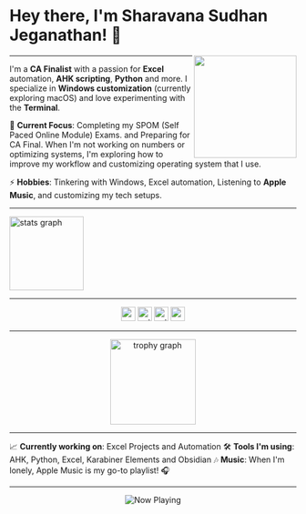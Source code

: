 <h1 align="left">Hey there, I'm Sharavana Sudhan Jeganathan! 👋</h1>

<img align="right" height="180" src="https://raw.githubusercontent.com/SudhanFromGithub/Essentials/main/assets/Sudhan_Logo_Design.png" />

---

I'm a **CA Finalist** with a passion for **Excel** automation, **AHK scripting**, **Python** and more. I specialize in **Windows customization** (currently exploring macOS) and love experimenting with the **Terminal**.

🚀 **Current Focus**: Completing my SPOM (Self Paced Online Module) Exams. and Preparing for CA Final.
When I'm not working on numbers or optimizing systems, I'm exploring how to improve my workflow and customizing operating system that I use.

⚡ **Hobbies**: Tinkering with Windows, Excel automation, Listening to **Apple Music**, and customizing my tech setups.

---

<div align="left">
  <img src="https://github-readme-stats.vercel.app/api?username=SudhanFromGithub&hide_title=true&show_icons=true&count_private=true&disable_animations=false&theme=tokyonight&locale=en&hide_border=true" height="130" alt="stats graph" />
</div>

---

<div align="center">
  <img src="https://img.shields.io/badge/Excel-217346?logo=microsoft-excel&logoColor=white&style=for-the-badge" height="25" alt="excel logo" />
  <img src="https://img.shields.io/badge/AutoHotkey-8B0000?logo=autohotkey&logoColor=white&style=for-the-badge" height="25" alt="autohotkey logo" />
  <img src="https://img.shields.io/badge/Python-3776AB?logo=python&logoColor=white&style=for-the-badge" height="25" alt="python logo" />
  <img src="https://img.shields.io/badge/MacOS-000000?logo=apple&logoColor=white&style=for-the-badge" height="25" alt="macos logo" />
</div>

---

<div align="center">
  <img src="https://github-profile-trophy.vercel.app?username=SudhanFromGithub&theme=tokyonight&column=7&row=1&margin-w=2&no-frame=true&no-bg=false&margin-h=0" height="150" alt="trophy graph" />
</div>

---

  📈 **Currently working on**: Excel Projects and Automation
  🛠️ **Tools I'm using**: AHK, Python, Excel, Karabiner Elements and Obsidian
  🎶 **Music**: When I'm lonely, Apple Music is my go-to playlist! 🎧

---

<p align="center">
  <img src="https://img.shields.io/badge/Music-Now%20Playing-blue?style=for-the-badge&logo=spotify&logoColor=white" alt="Now Playing" />
</p>

